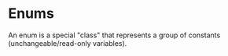 # Enums
An enum is a special "class" that represents a group of constants (unchangeable/read-only variables).